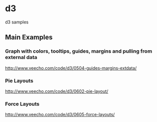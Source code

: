 # d3
d3 samples

## Main Examples

### Graph with colors, tooltips, guides, margins and pulling from external data
http://www.veecho.com/code/d3/0504-guides-margins-extdata/

### Pie Layouts
http://www.veecho.com/code/d3/0602-pie-layout/

### Force Layouts
http://www.veecho.com/code/d3/0605-force-layouts/
